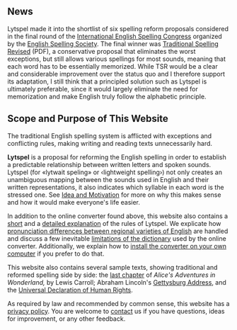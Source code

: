 ## News

Lytspel made it into the shortlist of six spelling reform proposals
considered in the final round of the [International English Spelling
Congress](http://spellingsociety.org/international-english-spelling-congress)
organized by the [English Spelling Society](http://spellingsociety.org/).
The final winner was [Traditional Spelling
Revised](http://spellingsociety.org/uploaded_views/traditional-spelling-revised-personal-view.pdf)
(PDF), a conservative proposal that eliminates the worst exceptions, but
still allows various spellings for most sounds, meaning that each word has
to be essentially memorized. While TSR would be a clear and considerable
improvement over the status quo and I therefore support its adaptation, I
still think that a principled solution such as Lytspel is ultimately
preferable, since it would largely eliminate the need for memorization and
make English truly follow the alphabetic principle.


## Scope and Purpose of This Website

The traditional English spelling system is afflicted with exceptions and
conflicting rules, making writing and reading texts unnecessarily hard.

**Lytspel** is a proposal for reforming the English spelling in order to
establish a predictable relationship between written letters and spoken
sounds. Lytspel (for «lytwait speling» or ‹lightweight spelling›) not only
creates an unambiguous mapping between the sounds used in English and their
written representations, it also indicates which syllable in each word is
the stressed one. See [Idea and Motivation](/idea) for more on why this
makes sense and how it would make everyone's life easier.

In addition to the online converter found above, this website also contains
a [short](/overview) and a [detailed explanation](/rules) of the rules of
Lytspel. We explicate how [pronunciation differences between regional
varieties of English](/intl) are handled and discuss a few inevitable
[limitations of the dictionary](/limitations) used by the online converter.
Additionally, we explain how to [install the converter on your own
computer](/cli) if you prefer to do that.

This website also contains several sample texts, showing traditional and
reformed spelling side by side: the [last chapter](/sample/alice) of
*Alice's Adventures in Wonderland,* by Lewis Carroll; Abraham Lincoln's
[Gettysburg Address](/sample/gettysburg), and the [Universal Declaration of
Human Rights](/sample/udhr).

As required by law and recommended by common sense, this website has a
[privacy policy](/privacy). You are welcome to [contact](/contact) us if
you have questions, ideas for improvement, or any other feedback.
